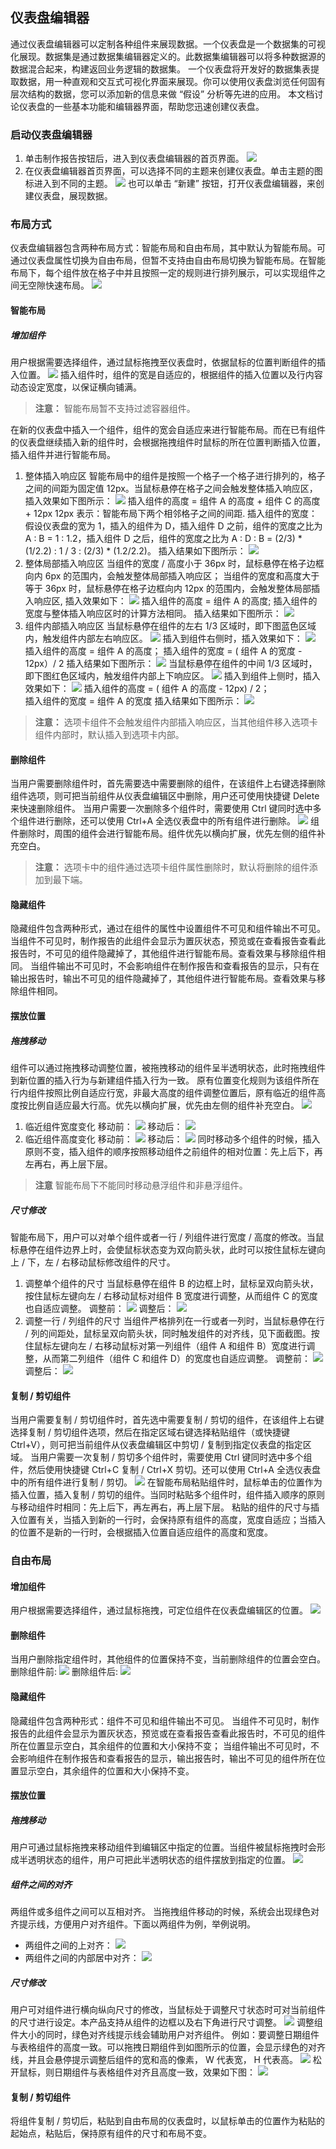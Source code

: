 ## 仪表盘编辑器
通过仪表盘编辑器可以定制各种组件来展现数据。一个仪表盘是一个数据集的可视化展现。数据集是通过数据集编辑器定义的。此数据集编辑器可以将多种数据源的数据混合起来，构建返回业务逻辑的数据集。
一个仪表盘将开发好的数据集表提取数据，用一种直观和交互式可视化界面来展现。你可以使用仪表盘浏览任何固有层次结构的数据，您可以添加新的信息来做 “假设” 分析等先进的应用。
本文档讨论仪表盘的一些基本功能和编辑器界面，帮助您迅速创建仪表盘。
### 启动仪表盘编辑器
1. 单击制作报告按钮后，进入到仪表盘编辑器的首页界面。
![](http://imgcache.tce.fsphere.cn/image/mc.qcloudimg.com/static/img/adfc6a341041002b8f81f3c8e4199724/image.png)
2. 在仪表盘编辑器首页界面，可以选择不同的主题来创建仪表盘。单击主题的图标进入到不同的主题。
![](http://imgcache.tce.fsphere.cn/image/mc.qcloudimg.com/static/img/f5a2d181d4937f5475c8bddf2c718526/image.png)
也可以单击 “新建” 按钮，打开仪表盘编辑器，来创建仪表盘，展现数据。
### 布局方式
仪表盘编辑器包含两种布局方式：智能布局和自由布局，其中默认为智能布局。可通过仪表盘属性切换为自由布局，但暂不支持由自由布局切换为智能布局。在智能布局下，每个组件放在格子中并且按照一定的规则进行排列展示，可以实现组件之间无空隙快速布局。
![](http://imgcache.tce.fsphere.cn/image/mc.qcloudimg.com/static/img/116671c359fa528d812c073d0201f40e/image.png)
#### 智能布局
##### 增加组件
用户根据需要选择组件，通过鼠标拖拽至仪表盘时，依据鼠标的位置判断组件的插入位置。
![](https:http://imgcache.tce.fsphere.cn/image/mc.qcloudimg.com/static/img/9c64fdac2c95825869b64f158239a2eb/image.png)
插入组件时，组件的宽是自适应的，根据组件的插入位置以及行内容动态设定宽度，以保证横向铺满。
>**注意：**
>智能布局暂不支持过滤容器组件。

在新的仪表盘中插入一个组件，组件的宽会自适应来进行智能布局。而在已有组件的仪表盘继续插入新的组件时，会根据拖拽组件时鼠标的所在位置判断插入位置，插入组件并进行智能布局。

1. 整体插入响应区
智能布局中的组件是按照一个格子一个格子进行排列的，格子之间的间距为固定值 12px。当鼠标悬停在格子之间会触发整体插入响应区，插入效果如下图所示：
![](http://imgcache.tce.fsphere.cn/image/mc.qcloudimg.com/static/img/52ab0480035a2955ea85a0c0076dfa09/image.png)
插入组件的高度 = 组件 A 的高度 + 组件 C 的高度 + 12px
12px 表示：智能布局下两个相邻格子之间的间距.
插入组件的宽度：
假设仪表盘的宽为 1，插入的组件为 D，插入组件 D 之前，组件的宽度之比为 A : B = 1 : 1.2，插入组件 D 之后，组件的宽度之比为 A :  D : B = (2/3) \* (1/2.2) : 1 / 3 : (2/3) * (1.2/2.2)。
插入结果如下图所示：
![](http://imgcache.tce.fsphere.cn/image/mc.qcloudimg.com/static/img/4172d1e9601c29bd931cd36a78379b20/image.png)
2. 整体局部插入响应区
当组件的宽度 / 高度小于 36px 时，鼠标悬停在格子边框向内 6px 的范围内，会触发整体局部插入响应区；
当组件的宽度和高度大于等于 36px 时，鼠标悬停在格子边框向内 12px 的范围内，会触发整体局部插入响应区, 插入效果如下：
![](http://imgcache.tce.fsphere.cn/image/mc.qcloudimg.com/static/img/a8e4f5acf7f8fe7b8f4b14cbeb17b5f5/image.png)
插入组件的高度 = 组件 A 的高度; 
插入组件的宽度与整体插入响应区时的计算方法相同。
插入结果如下图所示：
![](http://imgcache.tce.fsphere.cn/image/mc.qcloudimg.com/static/img/5a130e5d5ac5dd85039ed87e0cb2c732/image.png)
3. 组件内部插入响应区
当鼠标悬停在组件的左右 1/3 区域时，即下图蓝色区域内，触发组件内部左右响应区。
![](https:http://imgcache.tce.fsphere.cn/image/mc.qcloudimg.com/static/img/0cce77535549f3a728f8fc4820e1a3d4/image.png)
插入到组件右侧时，插入效果如下：
![](http://imgcache.tce.fsphere.cn/image/mc.qcloudimg.com/static/img/a4307f8e9664a5a494737b6fe163f186/image.png)
插入组件的高度 = 组件 A 的高度；
插入组件的宽度 = ( 组件 A 的宽度 - 12px）/ 2
插入结果如下图所示：
![](http://imgcache.tce.fsphere.cn/image/mc.qcloudimg.com/static/img/2c7e785bc05610ffb9a81acac23076b2/image.png)
当鼠标悬停在组件的中间 1/3 区域时，即下图红色区域内，触发组件内部上下响应区。
![](https:http://imgcache.tce.fsphere.cn/image/mc.qcloudimg.com/static/img/0cce77535549f3a728f8fc4820e1a3d4/image.png)
插入到组件上侧时，插入效果如下：
![](http://imgcache.tce.fsphere.cn/image/mc.qcloudimg.com/static/img/7e08c50cb68ffc435acd0e83f2f79ed7/image.png)
插入组件的高度 = ( 组件 A 的高度 - 12px) / 2；  
插入组件的宽度 = 组件 A 的宽度
插入结果如下图所示：
![](http://imgcache.tce.fsphere.cn/image/mc.qcloudimg.com/static/img/01a6f26fb4940e809adcc08de7060ec5/image.png)
>**注意：**
>选项卡组件不会触发组件内部插入响应区，当其他组件移入选项卡组件内部时，默认插入到选项卡内部。

#### 删除组件
当用户需要删除组件时，首先需要选中需要删除的组件，在该组件上右键选择删除组件选项，则可把当前组件从仪表盘编辑区中删除，用户还可使用快捷键 Delete 来快速删除组件。
当用户需要一次删除多个组件时，需要使用 Ctrl 键同时选中多个组件进行删除，还可以使用 Ctrl+A 全选仪表盘中的所有组件进行删除。
![](http://imgcache.tce.fsphere.cn/image/mc.qcloudimg.com/static/img/25bdf33066a7bfd24a09bc3c878c4379/image.png)
组件删除时，周围的组件会进行智能布局。组件优先以横向扩展，优先左侧的组件补充空白。
>**注意：**
>选项卡中的组件通过选项卡组件属性删除时，默认将删除的组件添加到最下端。

#### 隐藏组件
隐藏组件包含两种形式，通过在组件的属性中设置组件不可见和组件输出不可见。
当组件不可见时，制作报告的此组件会显示为置灰状态，预览或在查看报告查看此报告时，不可见的组件隐藏掉了，其他组件进行智能布局。查看效果与移除组件相同。
当组件输出不可见时，不会影响组件在制作报告和查看报告的显示，只有在输出报告时，输出不可见的组件隐藏掉了，其他组件进行智能布局。查看效果与移除组件相同。
#### 摆放位置
##### 拖拽移动
组件可以通过拖拽移动调整位置，被拖拽移动的组件呈半透明状态，此时拖拽组件到新位置的插入行为与新建组件插入行为一致。
原有位置变化规则为该组件所在行内组件按照比例自适应行宽，非最大高度的组件调整位置后，原有临近的组件高度按比例自适应最大行高。优先以横向扩展，优先由左侧的组件补充空白。
![](http://imgcache.tce.fsphere.cn/image/mc.qcloudimg.com/static/img/130ad11d0cff343b847d99907b0a9a23/image.png)
1. 临近组件宽度变化
移动前：
![](http://imgcache.tce.fsphere.cn/image/mc.qcloudimg.com/static/img/fb355209b7d368ead4c97926de660631/image.png)
移动后：
![](http://imgcache.tce.fsphere.cn/image/mc.qcloudimg.com/static/img/e28d9ece45b247c2261e114c4dcb8750/image.png)
2. 临近组件高度变化
移动前：
![](http://imgcache.tce.fsphere.cn/image/mc.qcloudimg.com/static/img/f828d1bb309a00023ad34d44c577c911/image.png)
移动后：
![](http://imgcache.tce.fsphere.cn/image/mc.qcloudimg.com/static/img/a6f798d38bf710e7693bcf2f24dd98af/image.png)
同时移动多个组件的时候，插入原则不变，插入组件的顺序按照移动组件之前组件的相对位置：先上后下，再左再右，再上层下层。
>**注意**
>智能布局下不能同时移动悬浮组件和非悬浮组件。

##### 尺寸修改
智能布局下，用户可以对单个组件或者一行 / 列组件进行宽度 / 高度的修改。当鼠标悬停在组件边界上时，会使鼠标状态变为双向箭头状，此时可以按住鼠标左键向上 / 下，左 / 右移动鼠标修改组件的尺寸。
1. 调整单个组件的尺寸
当鼠标悬停在组件 B 的边框上时，鼠标呈双向箭头状，按住鼠标左键向左 / 右移动鼠标对组件 B 宽度进行调整，从而组件 C 的宽度也自适应调整。
调整前：
![](http://imgcache.tce.fsphere.cn/image/mc.qcloudimg.com/static/img/a016bceb45e2f4e21547587558b0ae8d/image.png)
调整后：
![](http://imgcache.tce.fsphere.cn/image/mc.qcloudimg.com/static/img/eb703fac705322788fe0049bced57d24/image.png)
2. 调整一行 / 列组件的尺寸
当组件严格排列在一行或者一列时，当鼠标悬停在行 / 列的间距处，鼠标呈双向箭头状，同时触发组件的对齐线，见下面截图。按住鼠标左键向左 / 右移动鼠标对第一列组件（组件 A 和组件 B）宽度进行调整，从而第二列组件（组件 C 和组件 D）的宽度也自适应调整。
调整前：
![](http://imgcache.tce.fsphere.cn/image/mc.qcloudimg.com/static/img/158d78397d03030484beebe416ccd43a/image.png)
调整后：
![](http://imgcache.tce.fsphere.cn/image/mc.qcloudimg.com/static/img/9bfc6829fcd17e8bbe8d029bfd1ad2b3/image.png)
#### 复制 / 剪切组件
当用户需要复制 / 剪切组件时，首先选中需要复制 / 剪切的组件，在该组件上右键选择复制 / 剪切组件选项，然后在指定区域右键选择粘贴组件（或快捷键 Ctrl+V），则可把当前组件从仪表盘编辑区中剪切 / 复制到指定仪表盘的指定区域。
当用户需要一次复制 / 剪切多个组件时，需要使用 Ctrl 键同时选中多个组件，然后使用快捷键 Ctrl+C 复制 / Ctrl+X 剪切。还可以使用 Ctrl+A 全选仪表盘中的所有组件进行复制 / 剪切。
![](http://imgcache.tce.fsphere.cn/image/mc.qcloudimg.com/static/img/f304f5f14d53de241713257a7fadbc43/image.png)
在智能布局粘贴组件时，鼠标单击的位置作为插入位置，插入复制 / 剪切的组件。当同时粘贴多个组件时，组件插入顺序的原则与移动组件时相同：先上后下，再左再右，再上层下层。
粘贴的组件的尺寸与插入位置有关，当插入到新的一行时，会保持原有组件的高度，宽度自适应；当插入的位置不是新的一行时，会根据插入位置自适应组件的高度和宽度。
### 自由布局
#### 增加组件
用户根据需要选择组件，通过鼠标拖拽，可定位组件在仪表盘编辑区的位置。
![](https:http://imgcache.tce.fsphere.cn/image/mc.qcloudimg.com/static/img/9c64fdac2c95825869b64f158239a2eb/image.png)
#### 删除组件
当用户删除指定组件时，其他组件的位置保持不变，当前删除组件的位置会空白。
删除组件前:
![](http://imgcache.tce.fsphere.cn/image/mc.qcloudimg.com/static/img/8bb5ecd2479fa41d7b448df293dc926a/image.png)
删除组件后:
![](http://imgcache.tce.fsphere.cn/image/mc.qcloudimg.com/static/img/f33c44fb86db0f2b8385d825ae3e8b6e/image.png)
#### 隐藏组件
隐藏组件包含两种形式：组件不可见和组件输出不可见。
当组件不可见时，制作报告的此组件会显示为置灰状态，预览或在查看报告查看此报告时，不可见的组件所在位置显示空白，其余组件的位置和大小保持不变；
当组件输出不可见时，不会影响组件在制作报告和查看报告的显示，输出报告时，输出不可见的组件所在位置显示空白，其余组件的位置和大小保持不变。
#### 摆放位置
##### 拖拽移动
用户可通过鼠标拖拽来移动组件到编辑区中指定的位置。当组件被鼠标拖拽时会形成半透明状态的组件，用户可把此半透明状态的组件摆放到指定的位置。
![](http://imgcache.tce.fsphere.cn/image/mc.qcloudimg.com/static/img/4484784c72983adf9ce2a55aa6712bc3/image.png)
##### 组件之间的对齐
两组件或多组件之间可以互相对齐。
当拖拽组件移动的时候，系统会出现绿色对齐提示线，方便用户对齐组件。下面以两组件为例，举例说明。
* 两组件之间的上对齐：
![](http://imgcache.tce.fsphere.cn/image/mc.qcloudimg.com/static/img/534d0e0d3ca367b46fe84274fd7a9f85/image.png)
* 两组件之间的内部居中对齐：
![](http://imgcache.tce.fsphere.cn/image/mc.qcloudimg.com/static/img/d52ef5038afaef93c116237c68797c9c/image.png)
##### 尺寸修改
用户可对组件进行横向纵向尺寸的修改，当鼠标处于调整尺寸状态时可对当前组件的尺寸进行设定。本产品支持从组件的边框以及右下角进行尺寸调整。
![](http://imgcache.tce.fsphere.cn/image/mc.qcloudimg.com/static/img/0151824d736e33454e00e0baf0e3cfaa/image.png)
调整组件大小的同时，绿色对齐线提示线会辅助用户对齐组件。
例如：要调整日期组件与表格组件的高度一致。可以拖拽日期组件到如图所示的位置，会显示绿色的对齐线，并且会悬停提示调整后组件的宽和高的像素， W 代表宽， H 代表高。
![](http://imgcache.tce.fsphere.cn/image/mc.qcloudimg.com/static/img/4865d4ed953508187baf09b994296be0/image.png)
松开鼠标，则日期组件与表格组件对齐且高度一致，效果如下图：
![](http://imgcache.tce.fsphere.cn/image/mc.qcloudimg.com/static/img/c3947e13cf9a46ec167e1b53e39c5982/image.png)
#### 复制 / 剪切组件
将组件复制 / 剪切后，粘贴到自由布局的仪表盘时，以鼠标单击的位置作为粘贴的起始点，粘贴后，保持原有组件的尺寸和布局不变。





